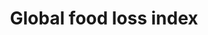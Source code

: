 ---
data_non_statistical: true
goal_meta_link: http://unstats.un.org/sdgs/files/metadata-compilation/Metadata-Goal-12.pdf
graph: null
graph_title: Global food loss index
graph_type: null
has_metadata: true
indicator: 12.3.1
indicator_definition: The indicator measures the totality of losses occurring from
  the time at which production of an agricultural product is recorded until it reaches
  the final consumer as food. While calculated on a quantity basis, it is subsequently
  transformed to dietary energy supplies (in kcal) per capita allowing consistent
  aggregation and then indexed. The indicator will be calculated on an annual frequency
  broken down by country and commodity.
indicator_name: Global food loss index
indicator_sort_order: 12-03-01
indicator_variable: null
layout: indicator
national_geographical_coverage: United States
permalink: /12-3-1/
published: true
reporting_status: notstarted
sdg_goal: 12
source_active_1: true
source_notes_1: null
source_title_1: null
target: By 2030, halve per capita global food waste at the retail and consumer levels
  and reduce food losses along production and supply chains, including post-harvest
  losses.
target_id: '12.3'
title: Global food loss index
un_custodial_agency: FAO, UNEP
un_designated_tier: '3'
variable_description: null
variable_notes: null
---